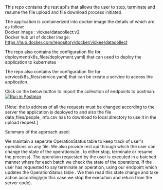 This repo contains the rest api's that allows the user to stop, terminate and resume the file upload and file download process initiated.

The application is containerized into docker image the details of which are as follow:<br/>
Docker image : vickee/datacollect:v2 <br />
Docker hub url of docker image: https://hub.docker.com/repository/docker/vickee/datacollect <br/>

The repo also contains the configuration file for deployment(k8s_files/deployment.yaml) that can used to deploy the application to kubernetes <br />

The repo also contains the configuration file for service(k8s_files/service.yaml) that can be create a service to access the application. <br />

Click on the below button to import the collection of endpoints to postman.<br/>
[![Run in Postman](https://run.pstmn.io/button.svg)](https://app.getpostman.com/run-collection/ee70573e05bd7e0c3b02) <br />
<br/>
[Note: the ip address of all the requests must be changed according to the server the application is deployed to and also the file data_files/people_info.csv has to download to local directory to use it in the upload request.]

Summary of the approach used: <br/>

We maintain a seperate OperationStatus table to keep track of user's operations on any file. We also provide rest api through which the user can change the state of the operations(ie., to either stop, terminate or resume the process). The operation requested by the user is executed in a batched manner where for each batch we check the state of the operations. If the user has requested to say terminate an operation, using our endpoint which updates the OperationStatus table . We then read this state change and take action accordingly(in this case we stop the execution and return from the server code).